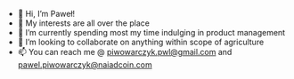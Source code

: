 - 👋 Hi, I’m Paweł!
- 👀 My interests are all over the place
- 🌱 I’m currently spending most my time indulging in product management
- 💞️ I’m looking to collaborate on anything within scope of agriculture
- 📫 You can reach me @ piwowarczyk.pwl@gmail.com and pawel.piwowarczyk@naiadcoin.com
